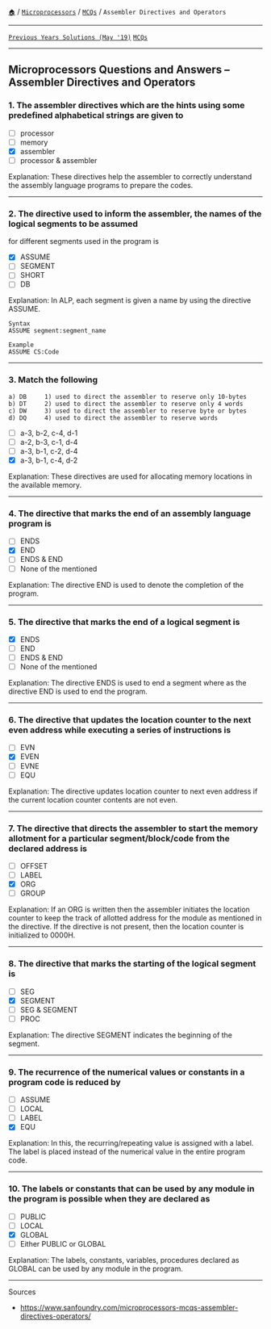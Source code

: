 [`🏠`](/) / [`Microprocessors`](/s/mp/) / [`MCQs`](/s/mp/mcqs/) / `Assembler Directives and Operators`

<hr />

[`Previous Years Solutions (May '19)`](/s/mp/previous-years/may-19/) [`MCQs`](/s/mp/mcqs/)

<hr />

## Microprocessors Questions and Answers – Assembler Directives and Operators

### 1. The assembler directives which are the hints using some predefined alphabetical strings are given to

* [ ] processor
* [ ] memory
* [x] assembler
* [ ] processor & assembler

Explanation:
These directives help the assembler to correctly understand the assembly language programs
to prepare the codes.

<hr />

### 2. The directive used to inform the assembler, the names of the logical segments to be assumed
for different segments used in the program is

* [x] ASSUME
* [ ] SEGMENT
* [ ] SHORT
* [ ] DB

Explanation: In ALP, each segment is given a name by using the directive ASSUME.

```
Syntax
ASSUME segment:segment_name

Example
ASSUME CS:Code
```

<hr />

### 3. Match the following

```
a) DB     1) used to direct the assembler to reserve only 10-bytes
b) DT     2) used to direct the assembler to reserve only 4 words
c) DW     3) used to direct the assembler to reserve byte or bytes
d) DQ     4) used to direct the assembler to reserve words
```

* [ ] a-3, b-2, c-4, d-1
* [ ] a-2, b-3, c-1, d-4
* [ ] a-3, b-1, c-2, d-4
* [x] a-3, b-1, c-4, d-2

Explanation: These directives are used for allocating memory locations in the available memory.

<hr />

### 4. The directive that marks the end of an assembly language program is

* [ ] ENDS
* [x] END
* [ ] ENDS & END
* [ ] None of the mentioned

Explanation: The directive END is used to denote the completion of the program.

<hr />

### 5. The directive that marks the end of a logical segment is

* [x] ENDS
* [ ] END
* [ ] ENDS & END
* [ ] None of the mentioned

Explanation: The directive ENDS is used to end a segment where as the directive END is used to end the program.

<hr />

### 6. The directive that updates the location counter to the next even address while executing a series of instructions is

* [ ] EVN
* [x] EVEN
* [ ] EVNE
* [ ] EQU

Explanation: The directive updates location counter to next even address if the current location counter contents are not even.

<hr />

### 7. The directive that directs the assembler to start the memory allotment for a particular segment/block/code from the declared address is

* [ ] OFFSET
* [ ] LABEL
* [x] ORG
* [ ] GROUP

Explanation: If an ORG is written then the assembler initiates the location counter to keep the track of allotted address for the module as mentioned in the directive.
If the directive is not present, then the location counter is initialized to 0000H.

<hr />

### 8. The directive that marks the starting of the logical segment is

* [ ] SEG
* [x] SEGMENT
* [ ] SEG & SEGMENT
* [ ] PROC

Explanation: The directive SEGMENT indicates the beginning of the segment.

<hr />

### 9. The recurrence of the numerical values or constants in a program code is reduced by

* [ ] ASSUME
* [ ] LOCAL
* [ ] LABEL
* [x] EQU

Explanation: In this, the recurring/repeating value is assigned with a label. The label is placed instead of the numerical value in the entire program code.

<hr />

### 10. The labels or constants that can be used by any module in the program is possible when they are declared as

* [ ] PUBLIC
* [ ] LOCAL
* [x] GLOBAL
* [ ] Either PUBLIC or GLOBAL

Explanation: The labels, constants, variables, procedures declared as GLOBAL can be used by any module in the program.

<hr />

Sources

* https://www.sanfoundry.com/microprocessors-mcqs-assembler-directives-operators/
